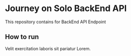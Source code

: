 # Journey on Solo BackEnd API

This repository contains for BackEnd API Endpoint

## How to run

Velit exercitation laboris sit pariatur Lorem.
